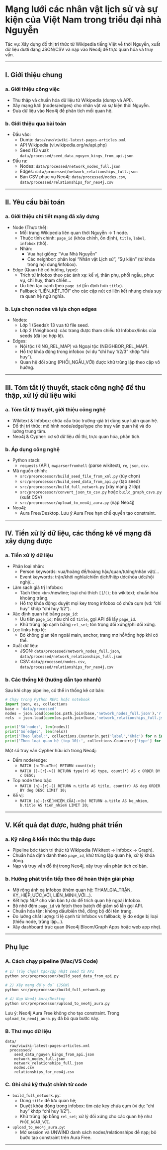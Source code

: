 # Mạng lưới các nhân vật lịch sử và sự kiện của Việt Nam trong triều đại nhà Nguyễn

Tác vụ: Xây dựng đồ thị tri thức từ Wikipedia tiếng Việt về thời Nguyễn, xuất dữ liệu dưới dạng JSON/CSV và nạp vào Neo4j để trực quan hóa và truy vấn.

---

## I. Giới thiệu chung

### a. Giới thiệu công việc
- Thu thập và chuẩn hóa dữ liệu từ Wikipedia (dump và API).
- Xây mạng lưới (nodes/edges) cho nhân vật và sự kiện thời Nguyễn.
- Đưa dữ liệu vào Neo4j để phân tích mối quan hệ.

### b. Giới thiệu qua bài toán
- Đầu vào:
  - Dump: `data/raw/viwiki-latest-pages-articles.xml`
  - API Wikipedia (vi.wikipedia.org/w/api.php)
  - Seed (13 vua): `data/processed/seed_data_nguyen_kings_from_api.json`
- Đầu ra:
  - Nodes: `data/processed/network_nodes_full.json`
  - Edges: `data/processed/network_relationships_full.json`
  - Bản CSV phục vụ Neo4j: `data/processed/nodes.csv`, `data/processed/relationships_for_neo4j.csv`

---

## II. Yêu cầu bài toán

### a. Giới thiệu chi tiết mạng đã xây dựng
- Node (Thực thể):
  - Mỗi trang Wikipedia liên quan thời Nguyễn → 1 node.
  - Thuộc tính chính: `page_id` (khóa chính, ổn định), `title`, `label`, `infobox` (thô).
  - Nhãn:
    - Vua hạt giống: “Vua Nhà Nguyễn”
    - Các neighbor: phân loại “Nhân vật Lịch sử”, “Sự kiện” (từ khóa trong nội dung/infobox).
- Edge (Quan hệ có hướng, type):
  - Trích từ Infobox theo các ánh xạ: kế vị, thân phụ, phối ngẫu, phục vụ, chỉ huy, tham chiến…
  - Ưu tiên tạo cạnh theo `page_id` (ổn định hơn `title`).
  - Fallback “LIÊN_KẾT_TỚI” cho các cặp nút có liên kết nhưng chưa suy ra quan hệ ngữ nghĩa.

### b. Lựa chọn nodes và lựa chọn edges
- Nodes:
  - Lớp 1 (Seeds): 13 vua từ file seed.
  - Lớp 2 (Neighbors): các trang được tham chiếu từ Infobox/links của seeds (đã lọc hợp lệ).
- Edges:
  - Nội tộc (KING_REL_MAP) và Ngoại tộc (NEIGHBOR_REL_MAP).
  - Hỗ trợ khóa động trong infobox (ví dụ “chỉ huy 1/2/3” khớp “chỉ huy”).
  - Quan hệ đối xứng (PHỐI_NGẪU_VỚI) được khử trùng lặp theo cặp vô hướng.

---

## III. Tóm tắt lý thuyết, stack công nghệ để thu thập, xử lý dữ liệu wiki

### a. Tóm tắt lý thuyết, giới thiệu công nghệ
- Wikitext & Infobox: chứa cấu trúc trường–giá trị dùng suy luận quan hệ.
- Đồ thị tri thức: mô hình node/edge/type cho truy vấn quan hệ và đo lường trung tâm.
- Neo4j & Cypher: cơ sở dữ liệu đồ thị, trực quan hóa, phân tích.

### b. Áp dụng công nghệ
- Python stack:
  - `requests` (API), `mwparserfromhell` (parse wikitext), `re`, `json`, `csv`.
- Mã nguồn chính:
  - `src/preprocessor/build_seed_file_from_xml.py` (tùy chọn)
  - `src/preprocessor/build_seed_data_from_api.py` (tạo seed)
  - `src/preprocessor/build_full_network.py` (xây mạng 2 lớp)
  - `src/preprocessor/convert_json_to_csv.py` hoặc `build_graph_csvs.py` (xuất CSV)
  - `src/preprocessor/upload_to_neo4j_aura.py` (nạp Neo4j)
- Neo4j:
  - Aura Free/Desktop. Lưu ý Aura Free hạn chế quyền tạo constraint.

---

## IV. Tiền xử lý dữ liệu, các thống kê về mạng đã xây dựng được

### a. Tiền xử lý dữ liệu
- Phân loại nhãn:
  - Person keywords: vua/hoàng đế/hoàng hậu/quan/tướng/nhân vật/…
  - Event keywords: trận/khởi nghĩa/chiến dịch/hiệp ước/hòa ước/hội nghị/…
- Làm sạch giá trị Infobox:
  - Tách theo `<br>`/newline; loại chú thích `[]`/`()`; bỏ wikitext; chuẩn hóa khoảng trắng.
  - Hỗ trợ khóa động: duyệt mọi key trong infobox có chứa cụm (vd: “chỉ huy” khớp “chỉ huy 1/2”).
- Xác định quan hệ bằng `page_id`:
  - Ưu tiên `page_id`; nếu chỉ có `title`, gọi API để lấy `page_id`.
  - Khử trùng lặp cạnh bằng `rel_set`; tôn trọng đối xứng/phi đối xứng.
- Lọc links hợp lệ:
  - Bỏ không gian tên ngoài main, anchor, trang mơ hồ/tổng hợp khi có thể.
- Xuất dữ liệu:
  - JSON: `data/processed/network_nodes_full.json`, `data/processed/network_relationships_full.json`
  - CSV: `data/processed/nodes.csv`, `data/processed/relationships_for_neo4j.csv`

### b. Các thống kê (hướng dẫn tạo nhanh)
Sau khi chạy pipeline, có thể in thống kê cơ bản:

```python
# Chạy trong Python REPL hoặc notebook
import json, os, collections
base = 'data/processed'
nodes = json.load(open(os.path.join(base,'network_nodes_full.json'),'r',encoding='utf-8'))
rels  = json.load(open(os.path.join(base,'network_relationships_full.json'),'r',encoding='utf-8'))

print('Số node:', len(nodes))
print('Số edge:', len(rels))
print('Theo label:', collections.Counter(n.get('label','Khác') for n in nodes))
print('Theo loại quan hệ (top 10):', collections.Counter(r['type'] for r in rels).most_common(10))
```

Một số truy vấn Cypher hữu ích trong Neo4j:
- Đếm node/edge:
  - `MATCH (n:ThucThe) RETURN count(n);`
  - `MATCH ()-[r]->() RETURN type(r) AS type, count(*) AS c ORDER BY c DESC;`
- Top node theo bậc:
  - `MATCH (n)-[r]-() RETURN n.title AS title, count(r) AS deg ORDER BY deg DESC LIMIT 10;`
- Kế vị:
  - `MATCH (a)-[:KẾ_NHIỆM_CỦA]->(b) RETURN a.title AS ke_nhiem, b.title AS tien_nhiem LIMIT 20;`

---

## V. Kết quả đạt được, hướng phát triển

### a. Kỹ năng & kiến thức thu thập được
- Pipeline bóc tách tri thức từ Wikipedia (Wikitext → Infobox → Graph).
- Chuẩn hóa định danh theo `page_id`, khử trùng lặp quan hệ, xử lý khóa động.
- Nạp và truy vấn đồ thị trong Neo4j, xây truy vấn phân tích cơ bản.

### b. Hướng phát triển tiếp theo để hoàn thiện giải pháp
- Mở rộng ánh xạ Infobox (thêm quan hệ: THAM_GIA_TRẬN, KÝ_HIỆP_ƯỚC_VỚI, LIÊN_MINH_VỚI…).
- Kết hợp NLP cho văn bản tự do để trích quan hệ ngoài Infobox.
- Bộ nhớ đệm `page_id` và fetch theo batch để giảm số lần gọi API.
- Chuẩn hóa tên: không dấu/biến thể, đồng bộ đổi tên trang.
- Đo lường chất lượng: tỉ lệ cạnh từ Infobox vs fallback; lý do edge bị loại (thiếu node, trùng lặp…).
- Xây dashboard trực quan (Neo4j Bloom/Graph Apps hoặc web app nhẹ).

---

## Phụ lục

### A. Cách chạy pipeline (Mac/VS Code)
```bash
# 1) (Tùy chọn) tạo/cập nhật seed từ API
python src/preprocessor/build_seed_data_from_api.py

# 2) Xây mạng đầy đủ (JSON)
python src/preprocessor/build_full_network.py

# 4) Nạp Neo4j Aura/Desktop
python src/preprocessor/upload_to_neo4j_aura.py
```
Lưu ý: Neo4j Aura Free không cho tạo constraint. Trong `upload_to_neo4j_aura.py` đã bỏ qua bước này.

### B. Thư mục dữ liệu
```
data/
  raw/viwiki-latest-pages-articles.xml
  processed/
    seed_data_nguyen_kings_from_api.json
    network_nodes_full.json
    network_relationships_full.json
    nodes.csv
    relationships_for_neo4j.csv
```

### C. Ghi chú kỹ thuật chính từ code
- `build_full_network.py`:
  - Dùng `title` để lưu quan hệ;
  - Duyệt khóa động trong infobox: tìm các key chứa cụm (ví dụ: “chỉ huy” khớp “chỉ huy 1/2”).
  - Khử trùng lặp bằng `rel_set`; xử lý đối xứng cho các quan hệ như `PHỐI_NGẪU_VỚI`.
- `upload_to_neo4j_aura.py`:
  - Mở session và UNWIND danh sách nodes/relationships để nạp; bỏ bước tạo constraint trên Aura Free.

---
